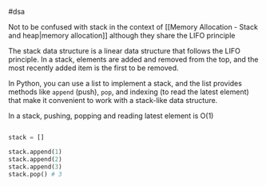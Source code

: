 #dsa

Not to be confused with stack in the context of [[Memory Allocation - Stack and heap|memory allocation]] although they share the LIFO principle

The stack data structure is a linear data structure that follows the LIFO principle. In a stack, elements are added and removed from the top, and the most recently added item is the first to be removed.

In Python, you can use a list to implement a stack, and the list provides methods like `append` (push), `pop`, and indexing (to read the latest element) that make it convenient to work with a stack-like data structure.

In a stack, pushing, popping and reading latest element is O(1)

```python

stack = []

stack.append(1)
stack.append(2)
stack.append(3)
stack.pop() # 3
```

